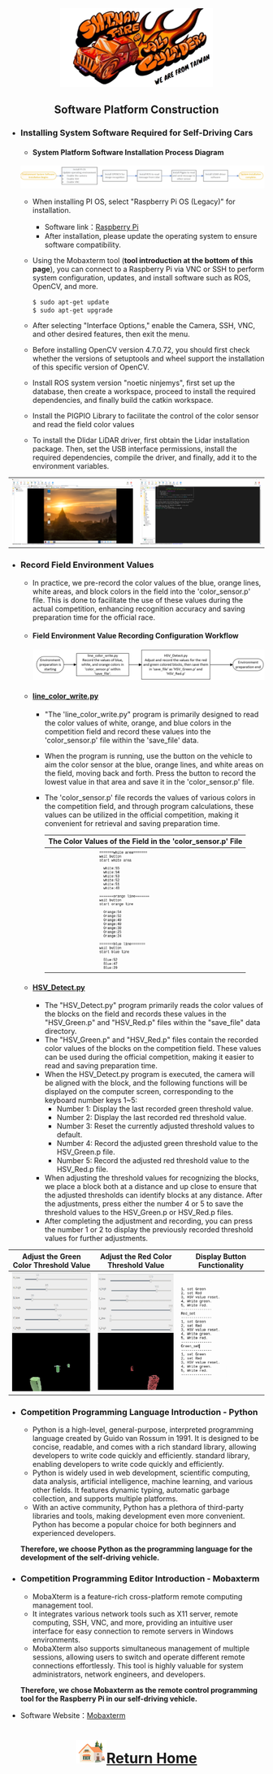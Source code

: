 <div align=center> <img src="../../other/img/logo.png" width=300 alt=" logo"> </div>

## <div align="center">Software Platform Construction </div> 
- ### Installing System Software Required for Self-Driving Cars 
  - #### System Platform Software Installation Process Diagram  
   ![images](./img/software_setup.png)     
   - When installing PI OS, select "Raspberry Pi OS (Legacy)" for installation.
      - Software link：[Raspberry Pi](https://www.raspberrypi.com/news/new-old-functionality-with-raspberry-pi-os-legacy/) 
      - After installation, please update the operating system to ensure software compatibility.
   - Using the Mobaxterm tool (__tool introduction at the bottom of this page__), you can connect to a Raspberry Pi via VNC or SSH to perform system configuration, updates, and install software such as ROS, OpenCV, and more.

      ```
      $ sudo apt-get update  
      $ sudo apt-get upgrade   
      ``` 
    - After selecting "Interface Options," enable the Camera, SSH, VNC, and other desired features, then exit the menu.
    - Before installing OpenCV version 4.7.0.72, you should first check whether the versions of setuptools and wheel support the installation of this specific version of OpenCV.
    - Install ROS system version "noetic ninjemys", first set up the database, then create a workspace, proceed to install the required dependencies, and finally build the catkin workspace.
    - Install the PIGPIO Library to facilitate the control of the color sensor and read the field color values
    - To install the Dlidar LiDAR driver, first obtain the Lidar installation package. Then, set the USB interface permissions, install the required dependencies, compile the driver, and finally, add it to the environment variables.
 <div align="center">
 <table>
 <tr align="center" > 
 <td><img src="./img/Mobaxterm_PI.png" width="400" alt="detect_color"> </td>
 <td><img src="./img/Mobaxterm_ssh.png" width="400" alt="detect_color"> </td>
 </tr>
 <tr align="center"></tr>
 </table>
 </div>

- ### Record Field Environment Values
  - In practice, we pre-record the color values of the blue, orange lines, white areas, and block colors in the field into the 'color_sensor.p' file. This is done to facilitate the use of these values during the actual competition, enhancing recognition accuracy and saving preparation time for the official race.  
  - #### Field Environment Value Recording Configuration Workflow
    ![images](./img/setup_recode_obstacle.png)  
  - #### [line_color_write.py](../Programming/Open_Challenge/line_color_write.py)
    - "The 'line_color_write.py" program is primarily designed to read the color values of white, orange, and blue colors in the competition field and record these values into the 'color_sensor.p' file within the 'save_file' data.
    - When the program is running, use the button on the vehicle to aim the color sensor at the blue, orange lines, and white areas on the field, moving back and forth. Press the button to record the lowest value in that area and save it in the 'color_sensor.p' file.
    - The 'color_sensor.p' file records the values of various colors in the competition field, and through program calculations, these values can be utilized in the official competition, making it convenient for retrieval and saving preparation time.

      |The Color Values of the Field in the 'color_sensor.p' File|
      |:---:|
      |<img src="./img/detect_color.png" width="200" alt="detect_color">|

  - #### [HSV_Detect.py](../Programming/Obstacle_Challenge/HSV_Test.py)
    - The "HSV_Detect.py" program primarily reads the color values of the blocks on the field and records these values in the "HSV_Green.p" and "HSV_Red.p" files within the "save_file" data directory.  
    - The "HSV_Green.p" and "HSV_Red.p" files contain the recorded color values of the blocks on the competition field. These values can be used during the official competition, making it easier to read and saving preparation time.  
    - When the HSV_Detect.py program is executed, the camera will be aligned with the block, and the following functions will be displayed on the computer screen, corresponding to the keyboard number keys 1~5:  
      - Number 1: Display the last recorded green threshold value.  
      - Number 2: Display the last recorded red threshold value.  
      - Number 3: Reset the currently adjusted threshold values to default.  
      - Number 4: Record the adjusted green threshold value to the HSV_Green.p file.  
      - Number 5: Record the adjusted red threshold value to the HSV_Red.p file.  
    - When adjusting the threshold values for recognizing the blocks, we place a block both at a distance and up close to ensure that the adjusted thresholds can identify blocks at any distance. After the adjustments, press either the number 4 or 5 to save the threshold values to the HSV_Green.p or HSV_Red.p files.  
    - After completing the adjustment and recording, you can press the number 1 or 2 to display the previously recorded threshold values for further adjustments.  


<div align="center">
 
|Adjust the Green Color Threshold Value|Adjust the Red Color Threshold Value|Display Button Functionality|
|:---:|:---:|:---:|
|<div align="center"> <img src="./img/Adjust_the_green_color_threshold.png" width="250" alt="Adjust_the_green_color_threshold"></div>|<div align="center"> <img src="./img/Adjust_the_red_color_threshold.png" width="250" alt="Adjust_the_red_color_threshold"></div>|<div align="center"> <img src="./img/Display_Button_Functionality.png" width="250" alt="Display_Button_Functionality"></div>|
</div>

- ### Competition Programming Language Introduction - Python
   - Python is a high-level, general-purpose, interpreted programming language created by Guido van Rossum in 1991. It is designed to be concise, readable, and comes with a rich standard library, allowing developers to write code quickly and efficiently.
  standard library, enabling developers to write code quickly and efficiently. 
   - Python is widely used in web development, scientific computing, data analysis, artificial intelligence, machine learning, and various other fields. It features dynamic typing, automatic garbage collection, and supports multiple platforms.
   - With an active community, Python has a plethora of third-party libraries and tools, making development even more convenient. Python has become a popular choice for both beginners and experienced developers.  

  __Therefore, we choose Python as the programming language for the development of the self-driving vehicle.__

- ### Competition Programming Editor Introduction - Mobaxterm
  - MobaXterm is a feature-rich cross-platform remote computing management tool. 
  - It integrates various network tools such as X11 server, remote computing, SSH, VNC, and more, providing an intuitive user interface for easy connection to remote servers in Windows environments.
  - MobaXterm also supports simultaneous management of multiple sessions, allowing users to switch and operate different remote connections effortlessly. This tool is highly valuable for system administrators, network engineers, and developers.

  __Therefore, we chose Mobaxterm as the remote control programming tool for the Raspberry Pi in our self-driving vehicle.__


- Software Website：[Mobaxterm](https://mobaxterm.mobatek.net/) 

# <div align="center">![HOME](../../other/img/Home.png)[Return Home](../../)</div> 
